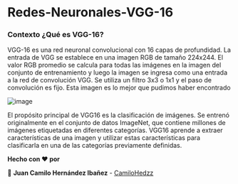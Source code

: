 # Redes-Neuronales-VGG-16

### Contexto ¿Qué es VGG-16?

VGG-16 es una red neuronal convolucional con 16 capas de profundidad. La entrada de VGG se establece en una imagen RGB de tamaño 224x244. El valor RGB promedio se calcula para todas las imágenes en la imagen del conjunto de entrenamiento y luego la imagen se ingresa como una entrada a la red de convolución VGG. Se utiliza un filtro 3x3 o 1x1 y el paso de convolución es fijo. Esta imagen es lo mejor que pudimos haber encontrado

![image](https://github.com/CamiloHedzz/Redes-Neuronales-VGG-16/assets/111331587/edbce74b-0f89-43bc-b6b6-b81a29175562)

El propósito principal de VGG16 es la clasificación de imágenes. Se entrenó originalmente en el conjunto de datos ImageNet, que contiene millones de imágenes etiquetadas en diferentes categorías. VGG16 aprende a extraer características de una imagen y utilizar estas características para clasificarla en una de las categorías previamente definidas.

**Hecho con ❤️ por**

👦 **Juan Camilo Hernández Ibañez** - [CamiloHedzz](https://github.com/CamiloHedzz)
